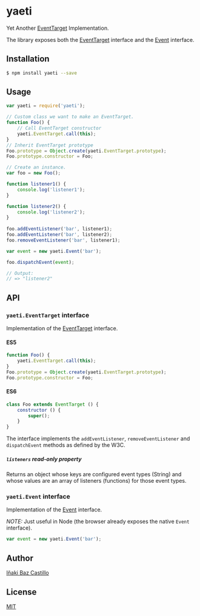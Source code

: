 # yaeti

Yet Another [EventTarget](https://developer.mozilla.org/es/docs/Web/API/EventTarget) Implementation.

The library exposes both the [EventTarget](https://developer.mozilla.org/es/docs/Web/API/EventTarget) interface and the [Event](https://developer.mozilla.org/en-US/docs/Web/API/Event) interface.


## Installation

```bash
$ npm install yaeti --save
```


## Usage

```javascript
var yaeti = require('yaeti');

// Custom class we want to make an EventTarget.
function Foo() {
    // Call EventTarget constructor
    yaeti.EventTarget.call(this);
}
// Inherit EventTarget prototype
Foo.prototype = Object.create(yaeti.EventTarget.prototype);
Foo.prototype.constructor = Foo;

// Create an instance.
var foo = new Foo();

function listener1() {
    console.log('listener1');
}

function listener2() {
    console.log('listener2');
}
 
foo.addEventListener('bar', listener1);
foo.addEventListener('bar', listener2);
foo.removeEventListener('bar', listener1);

var event = new yaeti.Event('bar');

foo.dispatchEvent(event);

// Output:
// => "listener2"
```


## API


### `yaeti.EventTarget` interface

Implementation of the [EventTarget](https://developer.mozilla.org/es/docs/Web/API/EventTarget) interface.

#### ES5
```javascript
function Foo() {
    yaeti.EventTarget.call(this);
}
Foo.prototype = Object.create(yaeti.EventTarget.prototype);
Foo.prototype.constructor = Foo;
```

#### ES6
```javascript
class Foo extends EventTarget () {
    constructor () {
        super();
    }
}
```

The interface implements the `addEventListener`, `removeEventListener` and `dispatchEvent` methods as defined by the W3C.


##### `listeners` read-only property

Returns an object whose keys are configured event types (String) and whose values are an array of listeners (functions) for those event types.


### `yaeti.Event` interface

Implementation of the [Event](https://developer.mozilla.org/en-US/docs/Web/API/Event) interface.

*NOTE:* Just useful in Node (the browser already exposes the native `Event` interface).

```javascript
var event = new yaeti.Event('bar');
```


## Author

[Iñaki Baz Castillo](https://inakibaz.me)


## License

[MIT](./LICENSE)
